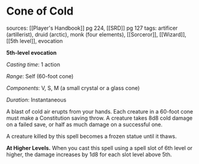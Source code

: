 # Cone of Cold
sources: [[Player's Handbook]] pg 224, [[SRD]] pg 127
tags: artificer (artillerist), druid (arctic), monk (four elements), [[Sorceror]], [[Wizard]], [[5th level]], evocation

**5th-level evocation**

*Casting time*: 1 action

*Range*: Self (60-foot cone)

*Components*: V, S, M (a small crystal or a glass cone)

*Duration*: Instantaneous

A blast of cold air erupts from your hands. Each creature in a 60-foot cone must make a Constitution saving throw. A creature takes 8d8 cold damage on a failed save, or half as much damage on a successful one.

A creature killed by this spell becomes a frozen statue until it thaws.

**At Higher Levels.** When you cast this spell using a spell slot of 6th level or higher, the damage increases by 1d8 for each slot level above 5th.
